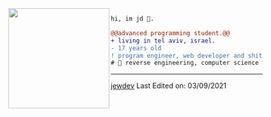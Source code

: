 <img align="left" height="200" src="https://media.giphy.com/media/ao9DUiTKH60XS/giphy.gif"/>

```diff
hi, im jd 🔮.

@@advanced programming student.@@
+ living in tel aviv, israel.
- 17 years old
! program engineer, web developer and shitposter
# 📖 reverse engineering, computer science
```
------
[jewdev](https://github.com/jewdev)
Last Edited on: 03/09/2021
